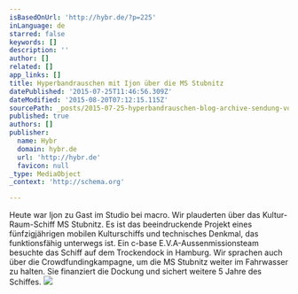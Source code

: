 ```yaml
---
isBasedOnUrl: 'http://hybr.de/?p=225'
inLanguage: de
starred: false
keywords: []
description: ''
author: []
related: []
app_links: []
title: Hyperbandrauschen mit Ijon über die MS Stubnitz
datePublished: '2015-07-25T11:46:56.309Z'
dateModified: '2015-08-20T07:12:15.115Z'
sourcePath: _posts/2015-07-25-hyperbandrauschen-blog-archive-sendung-vom-09092014-mi.md
published: true
authors: []
publisher:
  name: Hybr
  domain: hybr.de
  url: 'http://hybr.de'
  favicon: null
_type: MediaObject
_context: 'http://schema.org'

---
```

Heute war Ijon zu Gast im Studio bei macro. Wir plauderten über das Kultur-Raum-Schiff MS Stubnitz. Es ist das beeindruckende Projekt eines fünfzigjährigen mobilen Kulturschiffs und technisches Denkmal, das funktionsfähig unterwegs ist. Ein c-base E.V.A-Aussenmissionsteam besuchte das Schiff auf dem Trockendock in Hamburg.
Wir sprachen auch über die Crowdfundingkampagne, um die MS Stubnitz weiter im Fahrwasser zu halten. Sie finanziert die Dockung und sichert weitere 5 Jahre des Schiffes. ![](https://the-grid-user-content.s3-us-west-2.amazonaws.com/9714ad22-801a-4e96-96ef-a21d1ae927d5.jpg)